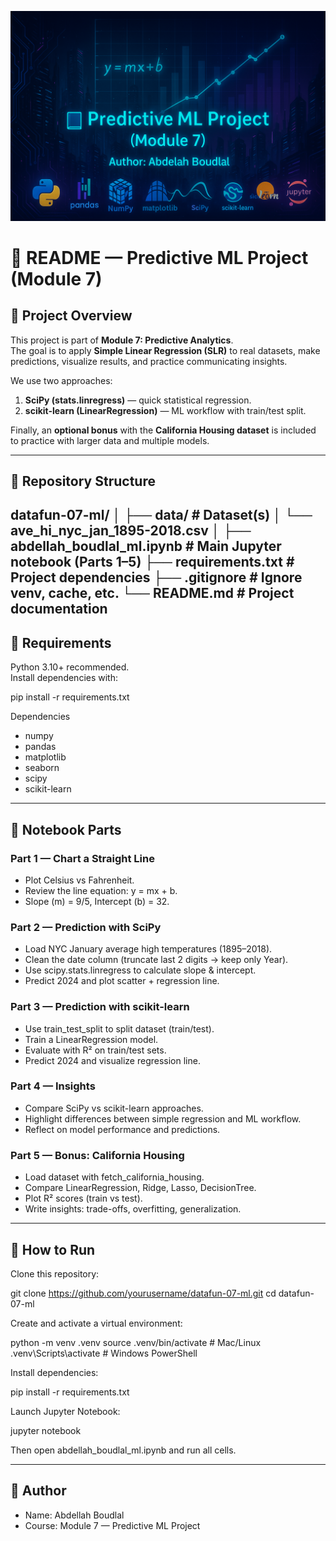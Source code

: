 ![Project Banner](banner.png)
# 📘 README — Predictive ML Project (Module 7)

## 🔹 Project Overview
This project is part of **Module 7: Predictive Analytics**.  
The goal is to apply **Simple Linear Regression (SLR)** to real datasets, make predictions, visualize results, and practice communicating insights.  

We use two approaches:
1. **SciPy (stats.linregress)** — quick statistical regression.  
2. **scikit-learn (LinearRegression)** — ML workflow with train/test split.  

Finally, an **optional bonus** with the **California Housing dataset** is included to practice with larger data and multiple models.  

---

## 🔹 Repository Structure
datafun-07-ml/
│
├── data/ # Dataset(s)
│ └── ave_hi_nyc_jan_1895-2018.csv
│
├── abdellah_boudlal_ml.ipynb # Main Jupyter notebook (Parts 1–5)
├── requirements.txt # Project dependencies
├── .gitignore # Ignore venv, cache, etc.
└── README.md # Project documentation
---

## 🔹 Requirements
Python 3.10+ recommended.  
Install dependencies with:

pip install -r requirements.txt

Dependencies
- numpy
- pandas
- matplotlib
- seaborn
- scipy
- scikit-learn

---

## 🔹 Notebook Parts

### Part 1 — Chart a Straight Line
- Plot Celsius vs Fahrenheit.  
- Review the line equation: y = mx + b.  
- Slope (m) = 9/5, Intercept (b) = 32.  

### Part 2 — Prediction with SciPy
- Load NYC January average high temperatures (1895–2018).  
- Clean the date column (truncate last 2 digits → keep only Year).  
- Use scipy.stats.linregress to calculate slope & intercept.  
- Predict 2024 and plot scatter + regression line.  

### Part 3 — Prediction with scikit-learn
- Use train_test_split to split dataset (train/test).  
- Train a LinearRegression model.  
- Evaluate with R² on train/test sets.  
- Predict 2024 and visualize regression line.  

### Part 4 — Insights
- Compare SciPy vs scikit-learn approaches.  
- Highlight differences between simple regression and ML workflow.  
- Reflect on model performance and predictions.  

### Part 5 — Bonus: California Housing
- Load dataset with fetch_california_housing.  
- Compare LinearRegression, Ridge, Lasso, DecisionTree.  
- Plot R² scores (train vs test).  
- Write insights: trade-offs, overfitting, generalization.  

---

## 🔹 How to Run

Clone this repository:

git clone https://github.com/yourusername/datafun-07-ml.git
cd datafun-07-ml

Create and activate a virtual environment:

python -m venv .venv
source .venv/bin/activate   # Mac/Linux
.venv\Scripts\activate      # Windows PowerShell

Install dependencies:

pip install -r requirements.txt

Launch Jupyter Notebook:

jupyter notebook

Then open abdellah_boudlal_ml.ipynb and run all cells.

---

## 🔹 Author
- Name: Abdellah Boudlal
- Course: Module 7 — Predictive ML Project
